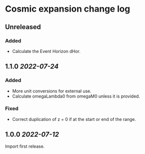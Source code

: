 # Cosmic expansion change log

## Unreleased

### Added

- Calculate the Event Horizon dHor.

## 1.1.0 _2022-07-24_

### Added

- More unit conversions for external use.
- Calculate omegaLambda0 from omegaM0 unless it is provided.

### Fixed

- Correct duplication of z = 0 if at the start or end of the range.

## 1.0.0 _2022-07-12_

Import first release.
